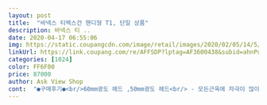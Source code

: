 ```yaml
---
layout: post 
title:  "바넥스 티렉스건 핸디형 T1, 단일 상품" 
description: 바넥스 티 ..
date: 2020-04-17 06:55:06 
img: https://static.coupangcdn.com/image/retail/images/2020/02/05/14/5/ddeca517-b5f4-47cf-aa3c-7400b0ccb0a4.jpg 
linkUrl: https://link.coupang.com/re/AFFSDP?lptag=AF3600438&subid=ahnPublicAsk&pageKey=1235181746&itemId=2229645926&vendorItemId=70227264283&traceid=V0-113-2ef7cb44b85ad092 
categories: [1024] 
color: FF6F00 
price: 87000 
author: Ask View Shop 
cont:  "●구매후기●<br/>60mm광도 헤드 ,50mm광도 헤드<br/> - 모든근육에 자극이 많이가지 않을정도로 풀어주기에 좋음 편안한 마사지받는 느낌이랄까요ㅋㅋㄱㅎ<br/>6개 헤드 모두 만족스럽고 강도도 6단계라 좋습니다.<br/><br/>A헤드 <br/> - 손바닥 발바닥에 사용하기 좋음<br/>D헤드 <br/> - 근육을 풀어주기 어려운곳에 집중해서 마사지해줘서 플랫헤드보다 강한느낌<br/>Y헤드 <br/> - 풀기힘들었던 목이랑 승모근에 좋음<br/>근육통으로 고생한다면 정말 추천합니다!<br/>남편이 받자마자 엄청 좋아했어요!<br/>마사지 강도를 내가 원하는대로 조절할 수 있어서 편안하게 마사지 할 수 있었어요.<br/><br/>매일 등과 척추 양 옆 근육이 아파서 고생중인데 티렉스 마사지건으로 강도조절 해가며 마사지해주니 훨씬 좋아지더라고요.<br/><br/>배송오자마자 즐거운 마음으로 택배를 개봉했어요<br/>본체와 6개의 헤드종류가 있었습니당 평소에 폼롤러로 다리랑 팔 몸통을 풀어주는데 다리는 괜찮은데 다른곳은 덜풀린느낌이였거든요 ㅠㅠ 종류가 많으니까 부위별로 풀어주기 정말 좋았어요!! 제가 사용해본대로 말씀드리면<br/>선물용으로도 좋을 것 같아요! 강추!<br/>이제 바넥스 티렉스건이 있어서 근육풀기에 편해질것같아요 ㅎㅎ 몸을 자주 움직이는 사람으로써 폼롤러도 스트레칭도 좋지만 안마기로몸을 편하게 푸시는것도 추천드립니다<br/>저는 가장 큰 헤드로 발바닥 마사지도 합니다.<br/>.<br/>ㅋㅋ<br/>집에 목어깨 마사지기가 있는데 다른 부위 마사지 할 때 소용이 없길래 마사지건을 구매하게 되었습니다.<br/><br/>패키지도 완벽♥ 헤드가 6종이나 기본제공되니까 다양한 마사지를 할 수 있어서 좋더라구여 ㅎㅎ<br/>플랫헤드 <br/> - 넙적한 형태여서 근육풀어주기 기본에 적합<br/>한손으로 들고 마사지 할 수 있을정도로 가벼웠고<br/>60mm광도 헤드 ,50mm광도 헤드<br/> - 모든근육에 자극이 많이가지 않을정도로 풀어주기에 좋음 편안한 마사지받는 느낌이랄까요ㅋㅋㄱㅎ<br/>6개 헤드 모두 만족스럽고 강도도 6단계라 좋습니다.<br/><br/>A헤드 <br/> - 손바닥 발바닥에 사용하기 좋음<br/>D헤드 <br/> - 근육을 풀어주기 어려운곳에 집중해서 마사지해줘서 플랫헤드보다 강한느낌<br/>Y헤드 <br/> - 풀기힘들었던 목이랑 승모근에 좋음<br/>근육통으로 고생한다면 정말 추천합니다!<br/>남편이 받자마자 엄청 좋아했어요!<br/>마사지 강도를 내가 원하는대로 조절할 수 있어서 편안하게 마사지 할 수 있었어요.<br/><br/>매일 등과 척추 양 옆 근육이 아파서 고생중인데 티렉스 마사지건으로 강도조절 해가며 마사지해주니 훨씬 좋아지더라고요.<br/><br/>배송오자마자 즐거운 마음으로 택배를 개봉했어요<br/>본체와 6개의 헤드종류가 있었습니당 평소에 폼롤러로 다리랑 팔 몸통을 풀어주는데 다리는 괜찮은데 다른곳은 덜풀린느낌이였거든요 ㅠㅠ 종류가 많으니까 부위별로 풀어주기 정말 좋았어요!! 제가 사용해본대로 말씀드리면<br/>선물용으로도 좋을 것 같아요! 강추!<br/>이제 바넥스 티렉스건이 있어서 근육풀기에 편해질것같아요 ㅎㅎ 몸을 자주 움직이는 사람으로써 폼롤러도 스트레칭도 좋지만 안마기로몸을 편하게 푸시는것도 추천드립니다<br/>저는 가장 큰 헤드로 발바닥 마사지도 합니다.<br/>.<br/>ㅋㅋ<br/>집에 목어깨 마사지기가 있는데 다른 부위 마사지 할 때 소용이 없길래 마사지건을 구매하게 되었습니다.<br/><br/>패키지도 완벽♥ 헤드가 6종이나 기본제공되니까 다양한 마사지를 할 수 있어서 좋더라구여 ㅎㅎ<br/>플랫헤드 <br/> - 넙적한 형태여서 근육풀어주기 기본에 적합<br/>한손으로 들고 마사지 할 수 있을정도로 가벼웠고<br/>" 
---
```

